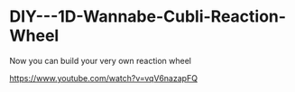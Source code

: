 # DIY---1D-Wannabe-Cubli-Reaction-Wheel

Now you can build your very own reaction wheel

https://www.youtube.com/watch?v=vqV6nazapFQ
